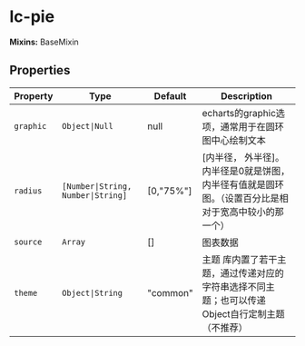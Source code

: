 # lc-pie

**Mixins:** BaseMixin

## Properties

| Property  | Type                               | Default   | Description                                      |
|-----------|------------------------------------|-----------|--------------------------------------------------|
| `graphic` | `Object\|Null`                     | null      | echarts的graphic选项，通常用于在圆环图中心绘制文本                 |
| `radius`  | `[Number\|String, Number\|String]` | [0,"75%"] | [内半径， 外半径]。内半径是0就是饼图，内半径有值就是圆环图。（设置百分比是相对于宽高中较小的那一个） |
| `source`  | `Array`                            | []        | 图表数据                                             |
| `theme`   | `Object\|String`                   | "common"  | 主题 库内置了若干主题，通过传递对应的字符串选择不同主题；也可以传递Object自行定制主题（不推荐） |
